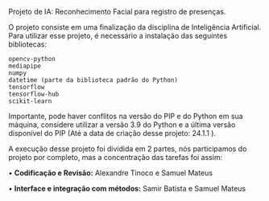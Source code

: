Projeto de IA: Reconhecimento Facial para registro de presenças.

O projeto consiste em uma finalização da disciplina de Inteligência Artificial. 
Para utilizar esse projeto, é necessário a instalação das seguintes bibliotecas:

    opencv-python
    mediapipe
    numpy
    datetime (parte da biblioteca padrão do Python)
    tensorflow
    tensorflow-hub
    scikit-learn

Importante, pode haver conflitos na versão do PIP e do Python em sua máquina, considere utilizar
a versão 3.9 do Python e a última versão disponível do PIP (Até a data de criação desse projeto: 24.1.1 ).

A execução desse projeto foi dividida em 2 partes, nós participamos do projeto por completo, mas a concentração das tarefas foi assim:

• **Codificação e Revisão:** Alexandre Tinoco e Samuel Mateus

• **Interface e integração com métodos:** Samir Batista e Samuel Mateus

